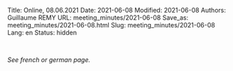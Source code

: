 Title: Online, 08.06.2021
Date: 2021-06-08
Modified: 2021-06-08
Authors: Guillaume REMY
URL: meeting_minutes/2021-06-08
Save_as: meeting_minutes/2021-06-08.html
Slug: meeting_minutes/2021-06-08
Lang: en
Status: hidden

<br />

*See french or german page.*
